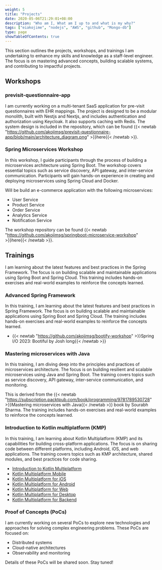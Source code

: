 ```yaml
---
weight: 5
title: "Projects"
date: 2020-05-06T21:29:01+08:00
description: "Who am I, What am I up to and what is my why?"
tags: ["eiakojime", "nodejs", "AWS", "github", "Mongo-db"]
type: page
showTableOfContents: true
---
```


This section outlines the projects, workshops, and trainings I am undertaking to enhance my skills and knowledge as a staff-level engineer. The focus is on mastering advanced concepts, building scalable systems, and contributing to impactful projects.

## Workshops

### previsit-questionnaire-app

I am currently working on a multi-tenant SaaS application for pre-visit questionnaires with EHR mappings. The project is designed to be a modular monolith, built with Nestjs and Nextjs, and includes authentication and authorization using Keycloak. It also supports caching with Redis.
The system design is included in the repository, which can be found {{< newtab "https://github.com/akojimsg/previsit-questionnaire-app/blob/main/architecture_diagram.png" >}}here{{< /newtab >}}.


### Spring Microservices Workshop

In this workshop, I guide participants through the process of building a microservices architecture using Spring Boot. The workshop covers essential topics such as service discovery, API gateway, and inter-service communication. Participants will gain hands-on experience in creating and deploying microservices using Spring Cloud and Docker.

Will be build an e-commerce application with the following microservices:

- User Service
- Product Service
- Order Service
- Analytics Service
- Notification Service

The workshop repository can be found {{< newtab "https://github.com/akojimsg/springboot-microservice-workshop" >}}here{{< /newtab >}}.


## Trainings

I am learning about the latest features and best practices in the Spring Framework. The focus is on building scalable and maintainable applications using Spring Boot and Spring Cloud. This training includes hands-on exercises and real-world examples to reinforce the concepts learned.

### Advanced Spring Framework
In this training, I am learning about the latest features and best practices in Spring Framework. The focus is on building scalable and maintainable applications using Spring Boot and Spring Cloud. The training includes hands-on exercises and real-world examples to reinforce the concepts learned.

- {{< newtab "https://github.com/akojimsg/bootify-workshop" >}}Spring I/O 2023: Bootiful by Josh long{{< /newtab >}}

### Mastering microservices with Java

In this training, I am diving deep into the principles and practices of microservices architecture. The focus is on building resilient and scalable microservices using Java and Spring Boot. The training covers topics such as service discovery, API gateway, inter-service communication, and monitoring.

This is derived from the {{< newtab "https://subscription.packtpub.com/book/programming/9781789530728" >}}Mastering microservices with Java{{< /newtab >}} book by Sourabh Sharma. The training includes hands-on exercises and real-world examples to reinforce the concepts learned.

### Introduction to Kotlin multiplatform (KMP)

In this training, I am learning about Kotlin Multiplatform (KMP) and its capabilities for building cross-platform applications. The focus is on sharing code between different platforms, including Android, iOS, and web applications. The training covers topics such as KMP architecture, shared modules, and best practices for code sharing.
- [Introduction to Kotlin Multiplatform](https://kotlinlang.org/docs/multiplatform.html)
- [Kotlin Multiplatform Mobile](https://kotlinlang.org/docs/multiplatform-mobile-getting-started.html)
- [Kotlin Multiplatform for iOS](https://kotlinlang.org/docs/multiplatform-ios-overview.html)
- [Kotlin Multiplatform for Android](https://kotlinlang.org/docs/multiplatform-android-overview.html)
- [Kotlin Multiplatform for Web](https://kotlinlang.org/docs/multiplatform-web-overview.html)
- [Kotlin Multiplatform for Desktop](https://kotlinlang.org/docs/multiplatform-desktop-overview.html)
- [Kotlin Multiplatform for Backend](https://kotlinlang.org/docs/multiplatform-backend-overview.html)

### Proof of Concepts (PoCs)

I am currently working on several PoCs to explore new technologies and approaches for solving complex engineering problems. These PoCs are focused on:
- Distributed systems
- Cloud-native architectures
- Observability and monitoring

Details of these PoCs will be shared soon. Stay tuned!
